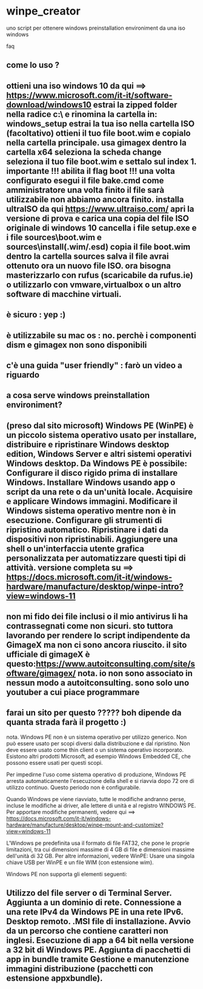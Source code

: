 # winpe_creator
uno script per ottenere windows preinstallation environiment da una iso windows 

faq

come lo uso ?
---------------------------------------------------------------------------------------------------------------
ottieni una iso windows 10 da qui ==> https://www.microsoft.com/it-it/software-download/windows10 
estrai la zipped folder nella radice c:\ e rinomina la cartella in: windows_setup
estrai la tua iso nella cartella ISO (facoltativo)
ottieni il tuo file boot.wim e copialo nella cartella principale. 
usa gimagex dentro la cartella x64 
seleziona la scheda change
seleziona il tuo file boot.wim e settalo sul index 1. importante !!! abilita il flag boot !!!
una volta configurato esegui il file bake.cmd come amministratore
una volta finito il file sarà utilizzabile
non abbiamo ancora finito. installa ultraISO da qui https://www.ultraiso.com/
apri la versione di prova e carica una copia del file ISO originale di windows 10
cancella i file setup.exe e i file sources\boot.wim e sources\install(.wim/.esd) 
copia il file boot.wim dentro la cartella sources 
salva il file
avrai ottenuto ora un nuovo file ISO. ora bisogna masterizzarlo con rufus (scaricabile da rufus.ie) o utilizzarlo con vmware,virtualbox o un altro software di macchine virtuali.
-------------------------------------------------------------------------------------------------------------------------
è sicuro :
yep :) 
----------------------------------
è utilizzabile su mac os :
no. perchè i componenti dism e gimagex non sono disponibili
-------------------------------------------------------------
c'è una guida "user friendly" :
farò un video a riguardo 
-------------------------------------------------
a cosa serve windows preinstallation environiment?
-----------------------------------------------------------------------------------------------------------------------
(preso dal sito microsoft) 
Windows PE (WinPE) è un piccolo sistema operativo usato per installare, distribuire e ripristinare Windows desktop edition, Windows Server e altri sistemi operativi Windows desktop. Da Windows PE è possibile:
Configurare il disco rigido prima di installare Windows.
Installare Windows usando app o script da una rete o da un'unità locale.
Acquisire e applicare Windows immagini.
Modificare il Windows sistema operativo mentre non è in esecuzione.
Configurare gli strumenti di ripristino automatico.
Ripristinare i dati da dispositivi non ripristinabili.
Aggiungere una shell o un'interfaccia utente grafica personalizzata per automatizzare questi tipi di attività.
versione completa su ==> https://docs.microsoft.com/it-it/windows-hardware/manufacture/desktop/winpe-intro?view=windows-11
-----------------------------------------------------------------------------------------------------------------------
non mi fido dei file inclusi o il mio antivirus li ha contrassegnati come non sicuri.
sto tuttora lavorando per rendere lo script indipendente da GimageX ma non ci sono ancora riuscito.
il sito ufficiale di gimageX è questo:https://www.autoitconsulting.com/site/software/gimagex/
nota. io non sono associato in nessun modo a autoitconsulting. sono solo uno youtuber a cui piace programmare 
-----------------------------------------------------------------------------------------------------------------------
farai un sito per questo ?????
boh dipende da quanta strada farà il progetto :)
-----------------------------------------------------------------------------------------------------------------------
nota.
Windows PE non è un sistema operativo per utilizzo generico. Non può essere usato per scopi diversi dalla distribuzione e dal ripristino. Non deve essere usato come thin client o un sistema operativo incorporato. Esistono altri prodotti Microsoft, ad esempio Windows Embedded CE, che possono essere usati per questi scopi.

Per impedirne l'uso come sistema operativo di produzione, Windows PE arresta automaticamente l'esecuzione della shell e si riavvia dopo 72 ore di utilizzo continuo. Questo periodo non è configurabile.

Quando Windows pe viene riavviato, tutte le modifiche andranno perse, incluse le modifiche ai driver, alle lettere di unità e al registro WINDOWS PE. Per apportare modifiche permanenti, vedere qui ==> https://docs.microsoft.com/it-it/windows-hardware/manufacture/desktop/winpe-mount-and-customize?view=windows-11

L'Windows pe predefinita usa il formato di file FAT32, che pone le proprie limitazioni, tra cui dimensioni massime di 4 GB di file e dimensioni massime dell'unità di 32 GB. Per altre informazioni, vedere WinPE: Usare una singola chiave USB per WinPE e un file WIM (con estensione wim).

Windows PE non supporta gli elementi seguenti:

Utilizzo del file server o di Terminal Server.
Aggiunta a un dominio di rete.
Connessione a una rete IPv4 da Windows PE in una rete IPv6.
Desktop remoto.
.MSI file di installazione.
Avvio da un percorso che contiene caratteri non inglesi.
Esecuzione di app a 64 bit nella versione a 32 bit di Windows PE.
Aggiunta di pacchetti di app in bundle tramite Gestione e manutenzione immagini distribuzione (pacchetti con estensione appxbundle).
-----------------------------------------------------------------------------------------------------------------------
